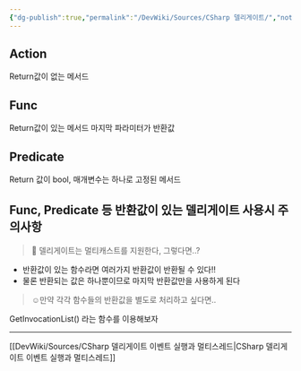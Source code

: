 ```yaml
---
{"dg-publish":true,"permalink":"/DevWiki/Sources/CSharp 델리게이트/","noteIcon":"","created":"2024-10-06T14:30:40.000+09:00","updated":"2025-07-19T22:58:36.957+09:00"}
---
```


## Action
Return값이 없는 메서드

## Func
Return값이 있는 메서드 마지막 파라미터가 반환값

## Predicate
Return 값이 bool, 매개변수는 하나로 고정된 메서드

## Func, Predicate 등 반환값이 있는 델리게이트 사용시 주의사항
> 🧐 델리게이트는 멀티캐스트를 지원한다, 그렇다면..?

* 반환값이 있는 함수라면 여러가지 반환값이 반환될 수 있다!!
* 물론 반환되는 값은 하나뿐이므로 마지막 반환값만을 사용하게 된다

> ☺️만약 각각 함수들의 반환값을 별도로 처리하고 싶다면..

GetInvocationList() 라는 함수를 이용해보자

---
[[DevWiki/Sources/CSharp 델리게이트 이벤트 실행과 멀티스레드\|CSharp 델리게이트 이벤트 실행과 멀티스레드]]
